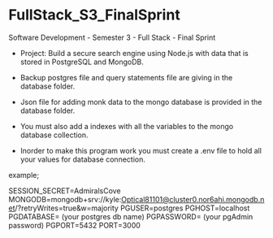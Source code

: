 # FullStack_S3_FinalSprint

Software Development - Semester 3 - Full Stack - Final Sprint

- Project: Build a secure search engine using Node.js with data that is stored in PostgreSQL and MongoDB.
- Backup postgres file and query statements file are giving in the database folder.
- Json file for adding monk data to the mongo database is provided in the database folder.
- You must also add a indexes with all the variables to the mongo database collection.

- Inorder to make this program work you must create a .env file to hold all your values for database connection.

example;

SESSION_SECRET=AdmiralsCove
MONGODB=mongodb+srv://kyle:Optical81101@cluster0.nor6ahi.mongodb.net/?retryWrites=true&w=majority
PGUSER=postgres
PGHOST=localhost
PGDATABASE= (your postgres db name)
PGPASSWORD= (your pgAdmin password)
PGPORT=5432
PORT=3000
